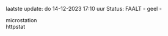 laatste update: 
do 14-12-2023 17:10   uur 
Status: FAALT - geel - 
<div class="service Y">microstation</div><div class="service G">httpstat</div>